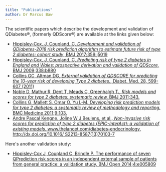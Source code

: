 ```yaml
---
title: "Publications"
author: Dr Marcus Baw
--- 
```


The scientific papers which describe the development and validation of QDiabetes®, (formerly QDScore®) are available at the links given below:

* [Hippisley-Cox, J, Coupland, C, _Development and validation of QDiabetes-2018 risk prediction algorithm to estimate future risk of type 2 diabetes: cohort study_, BMJ 2017;359:j5019](http://www.bmj.com/content/359/bmj.j5019)
* [Hippisley-Cox, J, Coupland, C, _Predicting risk of type 2 diabetes in England and Wales: prospective derivation and validation of QDScore_, BMJ 2009;338:b880](http://www.bmj.com/cgi/content/full/338/mar17_2/b880)
* [Collins GC, Altman DG, _External validation of QDSCORE for predicting the 10-year risk of developing Type 2 diabetes._, Diabet. Med. 28, 599-607 (2011)](http://onlinelibrary.wiley.com/doi/10.1111/j.1464-5491.2011.03237.x/abstract)
* [Noble D, Mathur R, Dent T, Meads C, Greenhalgh T., _Risk models and scores for type 2 diabetes: systematic review._ BMJ 2011;343.](http://www.bmj.com/content/343/bmj.d7163)
* [Collins G, Mallett S, Omar O, Yu L-M. _Developing risk prediction models for type 2 diabetes: a systematic review of methodology and reporting._ BMC Medicine 2011;9:103.](http://www.biomedcentral.com/1741-7015/9/103)
* [Andre Pascal Kengne, Joline W J Beulens, et al., _Non-invasive risk scores for prediction of type 2 diabetes (EPIC-InterAct): a validation of existing models_, www.thelancet.com/diabetes-endocrinology, http://dx.doi.org/10.1016/ S2213-8587(13)70103-7](Warehm-valdiation-diabetes-score-lancet-2013.pdf)

Here's another validation study:

* [Hippisley-Cox J, Coupland C, Brindle P. The performance of seven QPrediction risk scores in an independent external sample of patients from general practice: a validation study. BMJ Open 2014;4:e005809](https://bmjopen.bmj.com/content/4/8/e005809.abstract)